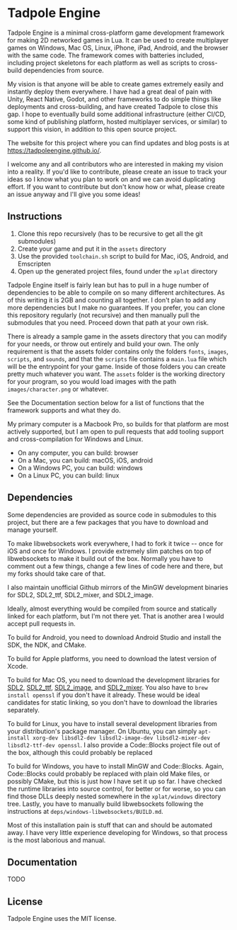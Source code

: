 # Tadpole Engine

Tadpole Engine is a minimal cross-platform game development framework for making 2D networked games in Lua. It can be used to create multiplayer games on Windows, Mac OS, Linux, iPhone, iPad, Android, and the browser with the same code. The framework comes with batteries included, including project skeletons for each platform as well as scripts to cross-build dependencies from source.

My vision is that anyone will be able to create games extremely easily and instantly deploy them everywhere. I have had a great deal of pain with Unity, React Native, Godot, and other frameworks to do simple things like deployments and cross-building, and have created Tadpole to close this gap. I hope to eventually build some additional infrastructure (either CI/CD, some kind of publishing platform, hosted multiplayer services, or similar) to support this vision, in addition to this open source project.

The website for this project where you can find updates and blog posts is at https://tadpoleengine.github.io/.

I welcome any and all contributors who are interested in making my vision into a reality. If you'd like to contribute, please create an issue to track your ideas so I know what you plan to work on and we can avoid duplicating effort. If you want to contribute but don't know how or what, please create an issue anyway and I'll give you some ideas!

## Instructions

1. Clone this repo recursively (has to be recursive to get all the git submodules)
2. Create your game and put it in the `assets` directory
3. Use the provided `toolchain.sh` script to build for Mac, iOS, Android, and Emscripten
4. Open up the generated project files, found under the `xplat` directory

Tadpole Engine itself is fairly lean but has to pull in a huge number of dependencies to be able to compile on so many different architectures. As of this writing it is 2GB and counting all together. I don't plan to add any more dependencies but I make no guarantees. If you prefer, you can clone this repository regularly (not recursive) and then manually pull the submodules that you need. Proceed down that path at your own risk.

There is already a sample game in the assets directory that you can modify for your needs, or throw out entirely and build your own. The only requirement is that the assets folder contains only the folders `fonts`, `images`, `scripts`, and `sounds`, and that the `scripts` file contains a `main.lua` file which will be the entrypoint for your game. Inside of those folders you can create pretty much whatever you want. The `assets` folder is the working directory for your program, so you would load images with the path `images/character.png` or whatever.

See the Documentation section below for a list of functions that the framework supports and what they do.

My primary computer is a Macbook Pro, so builds for that platform are most actively supported, but I am open to pull requests that add tooling support and cross-compilation for Windows and Linux.

* On any computer, you can build: browser
* On a Mac, you can build: macOS, iOS, android
* On a Windows PC, you can build: windows
* On a Linux PC, you can build: linux

## Dependencies

Some dependencies are provided as source code in submodules to this project, but there are a few packages that you have to download and manage yourself.

To make libwebsockets work everywhere, I had to fork it twice -- once for iOS and once for Windows. I provide extremely slim patches on top of libwebsockets to make it build out of the box. Normally you have to comment out a few things, change a few lines of code here and there, but my forks should take care of that.

I also maintain unofficial Github mirrors of the MinGW development binaries for SDL2, SDL2_ttf, SDL2_mixer, and SDL2_image.

Ideally, almost everything would be compiled from source and statically linked for each platform, but I'm not there yet. That is another area I would accept pull requests in.

To build for Android, you need to download Android Studio and install the SDK, the NDK, and CMake.

To build for Apple platforms, you need to download the latest version of Xcode.

To build for Mac OS, you need to download the development libraries for [SDL2](https://libsdl.org/download-2.0.php), [SDL2_ttf](https://www.libsdl.org/projects/SDL_ttf/), [SDL2_image](https://www.libsdl.org/projects/SDL_image/), and [SDL2_mixer](https://www.libsdl.org/projects/SDL_mixer/). You also have to `brew install openssl` if you don't have it already. These would be ideal candidates for static linking, so you don't have to download the libraries separately.

To build for Linux, you have to install several development libraries from your distribution's package manager. On Ubuntu, you can simply `apt-install xorg-dev libsdl2-dev libsdl2-image-dev libsdl2-mixer-dev libsdl2-ttf-dev openssl`. I also provide a Code::Blocks project file out of the box, although this could probably be replaced

To build for Windows, you have to install MinGW and Code::Blocks. Again, Code::Blocks could probably be replaced with plain old Make files, or possibly CMake, but this is just how I have set it up so far. I have checked the runtime libraries into source control, for better or for worse, so you can find those DLLs deeply nested somewhere in the `xplat/windows` directory tree. Lastly, you have to manually build libwebsockets following the instructions at `deps/windows-libwebsockets/BUILD.md`.

Most of this installation pain is stuff that can and should be automated away. I have very little experience developing for Windows, so that process is the most laborious and manual. 

## Documentation

TODO

## License

Tadpole Engine uses the MIT license.
